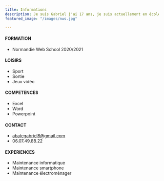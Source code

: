 ```yaml
---
title: Informations
description: Je suis Gabriel j'ai 17 ans, je suis actuellement en école du web.
featured_image: "/images/nws.jpg"

---
```

#### **FORMATION**

* Normandie Web School 2020/2021

#### **LOISIRS**

* Sport
* Sortie
* Jeux vidéo

#### **COMPETENCES**

* Excel
* Word
* Powerpoint

#### **CONTACT**

* abategabriel8@gmail.com
* 06.07.49.88.22

#### **EXPERIENCES**

* Maintenance informatique
* Maintenance smartphone
* Maintenance électroménager